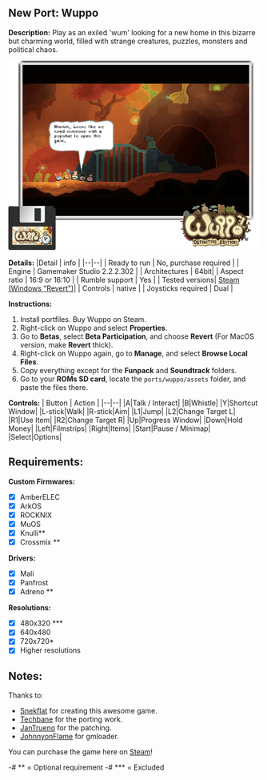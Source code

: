 ## New Port: Wuppo
**Description:** 
Play as an exiled 'wum' looking for a new home in this bizarre but charming world, filled with strange creatures, puzzles, monsters and political chaos.

![Cover Image](wuppo/wuppo/cover.png)

**Details:**
|Detail  | info |
|--|--|
| Ready to run | No, purchase required |
| Engine | Gamemaker Studio 2.2.2.302 |
| Architectures | 64bit|
| Aspect ratio | 16:9 or 16:10 |
| Rumble support | Yes |
| Tested versions| [Steam (Windows "Revert")](https://store.steampowered.com/app/400630/Wuppo_Definitive_Edition/)| 
| Controls | native |
| Joysticks required | Dual |


**Instructions:**
1. Install portfiles. Buy Wuppo on Steam.
2. Right-click on Wuppo and select **Properties**.
3. Go to **Betas**, select **Beta Participation**, and choose **Revert** (For MacOS version, make **Revert** thick).
4. Right-click on Wuppo again, go to **Manage**, and select **Browse Local Files**.
5. Copy everything except for the **Funpack** and **Soundtrack** folders.
6. Go to your **ROMs SD card**, locate the `ports/wuppo/assets` folder, and paste the files there.



**Controls:**
| Button | Action |
|--|--| 
|A|Talk / Interact|
|B|Whistle|
|Y|Shortcut Window|
|L-stick|Walk|
|R-stick|Aim|
|L1|Jump|
|L2|Change Target L|
|R1|Use Item|
|R2|Change Target R|
|Up|Progress Window|
|Down|Hold Money|
|Left|Filmstrips|
|Right|Items|
|Start|Pause / Minimap|
|Select|Options|

## Requirements:
**Custom Firmwares:**
- [X] AmberELEC
- [X] ArkOS
- [x] ROCKNIX
- [x] MuOS
- [X] Knulli**
- [X] Crossmix **

**Drivers:** 
- [x] Mali
- [x] Panfrost
- [X] Adreno **

**Resolutions:** 
- [X] 480x320 ***
- [x] 640x480
- [X] 720x720*
- [x] Higher resolutions 

## Notes:
Thanks to:
* [Snekflat](https://store.steampowered.com/search/?developer=snekflat) for creating this awesome game.
* [Techbane](https://portmaster.games/profile.html?porter=Techbane) for the porting work.
* [JanTrueno](https://portmaster.games/profile.html?porter=JanTrueno) for the patching.
* [JohnnyonFlame](https://portmaster.games/profile.html?porter=Johnny%20on%20Flame) for gmloader. 

You can purchase the game here on [Steam](https://store.steampowered.com/app/400630/Wuppo_Definitive_Edition/)!

-# ** = Optional requirement
-# *** = Excluded



